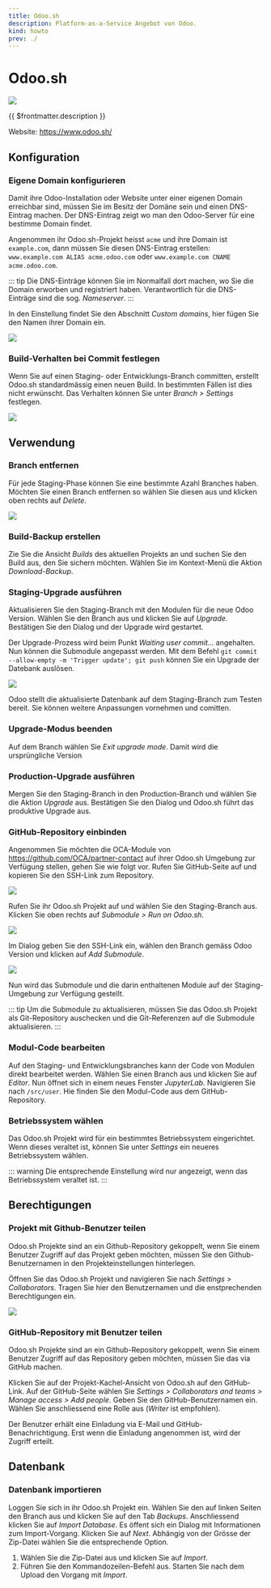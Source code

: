 ```yaml
---
title: Odoo.sh
description: Platform-as-a-Service Angebot von Odoo.
kind: howto
prev: ./
---
```

# Odoo.sh
![](attachments/icons_odoo_server.png)

{{ $frontmatter.description }}

Website: <https://www.odoo.sh/>

## Konfiguration

### Eigene Domain konfigurieren

Damit ihre Odoo-Installation oder Website unter einer eigenen Domain erreichbar sind, müssen Sie im Besitz der Domäne sein und einen DNS-Eintrag machen. Der DNS-Eintrag zeigt wo man den Odoo-Server für eine bestimme Domain findet. 

Angenommen ihr Odoo.sh-Projekt heisst `acme` und ihre Domain  ist `example.com`, dann müssen Sie diesen DNS-Eintrag erstellen: `www.example.com ALIAS acme.odoo.com` oder `www.example.com CNAME acme.odoo.com`.

::: tip
Die DNS-Einträge können Sie im Normalfall dort machen, wo Sie die Domain erworben und registriert haben. Verantwortlich für die DNS-Einträge sind die sog. *Nameserver*.
:::

In den Einstellung findet Sie den Abschnitt *Custom domains*, hier fügen Sie den Namen ihrer Domain ein.

![](attachments/Odoo.sh%20Custom%20domains.png)

### Build-Verhalten bei Commit festlegen

Wenn Sie auf einen Staging- oder Entwicklungs-Branch committen, erstellt Odoo.sh standardmässig einen neuen Build. In bestimmten Fällen ist dies nicht erwünscht. Das Verhalten können Sie unter *Branch > Settings* festlegen.

![](attachments/Odoo.sh%20Behavior%20Commit.png)

## Verwendung

### Branch entfernen

Für jede Staging-Phase können Sie eine bestimmte Azahl Branches haben. Möchten Sie einen Branch entfernen so wählen Sie diesen aus und klicken oben rechts auf *Delete*.

![](attachments/Odoo.sh%20Delete.png)

### Build-Backup erstellen

Zie Sie die Ansicht *Builds* des aktuellen Projekts an und suchen Sie den Build aus, den Sie sichern möchten. Wählen Sie im Kontext-Menü die Aktion *Download-Backup*.

### Staging-Upgrade ausführen

Aktualisieren Sie den Staging-Branch mit den Modulen für die neue Odoo Version. Wählen Sie den Branch aus und klicken Sie auf *Upgrade*. Bestätigen Sie den Dialog und der Upgrade wird gestartet.

Der Upgrade-Prozess wird beim Punkt *Waiting user commit...* angehalten. Nun können die Submodule angepasst werden. Mit dem Befehl `git commit --allow-empty -m 'Trigger update'; git push` können Sie ein Upgrade der Datebank auslösen.

![](attachments/Odoo.sh%20Trigger%20update.png)

Odoo stellt die aktualisierte Datenbank auf dem Staging-Branch zum Testen bereit. Sie können weitere Anpassungen vornehmen und comitten.

### Upgrade-Modus beenden

Auf dem Branch wählen Sie *Exit upgrade mode*. Damit wird die ursprüngliche Version 

### Production-Upgrade ausführen

Mergen Sie den Staging-Branch in den Production-Branch und wählen Sie die Aktion *Upgrade* aus. Bestätigen Sie den Dialog und Odoo.sh führt das produktive Upgrade aus.

### GitHub-Repository einbinden

Angenommen Sie möchten die OCA-Module von <https://github.com/OCA/partner-contact> auf ihrer Odoo.sh Umgebung zur Verfügung stellen, gehen Sie wie folgt vor. Rufen Sie GitHub-Seite auf und kopieren Sie den SSH-Link zum Repository.

![](attachments/GitHub%20OCA%20Copy%20SSH-Link.png)

Rufen Sie ihr Odoo.sh Projekt auf und wählen Sie den Staging-Branch aus. Klicken Sie oben rechts auf *Submodule > Run on Odoo.sh*.

![](attachments/Odoo.sh%20Submodule.png)

Im Dialog geben Sie den SSH-Link ein, wählen den Branch gemäss Odoo Version und klicken auf *Add Submodule*.

![](attachments/Odoo.sh%20Submodule%20Dialog.png)

Nun wird das Submodule und die darin enthaltenen Module auf der Staging-Umgebung zur Verfügung gestellt.

::: tip
Um die Submodule zu aktualisieren, müssen Sie das Odoo.sh Projekt als Git-Repository auschecken und die Git-Referenzen auf die Submodule aktualisieren. 
:::

### Modul-Code bearbeiten

Auf den Staging- und Entwicklungsbranches kann der Code von Modulen direkt bearbeitet werden. Wählen Sie einen Branch aus und klicken Sie auf *Editor*. Nun öffnet sich in einem neues Fenster *JupyterLab*. Navigieren Sie nach `/src/user`. Hie finden Sie den Modul-Code aus dem GitHub-Repository.

### Betriebssystem wählen

Das Odoo.sh Projekt wird für ein bestimmtes Betriebssystem eingerichtet. Wenn dieses veraltet ist, können Sie unter *Settings* ein neueres Betriebssystem wählen.

::: warning
Die entsprechende Einstellung wird nur angezeigt, wenn das Betriebssystem veraltet ist.
:::

## Berechtigungen

### Projekt mit Github-Benutzer teilen

Odoo.sh Projekte sind an ein Github-Repository gekoppelt, wenn Sie einem Benutzer Zugriff auf das Projekt geben möchten, müssen Sie den Github-Benutzernamen in den Projekteinstellungen hinterlegen.

Öffnen Sie das Odoo.sh Projekt und navigieren Sie nach *Settings > Collaborators*. Tragen Sie hier den Benutzernamen und die enstprechenden Berechtigungen ein.

![](attachments/Odoo.sh%20Benutzer%20hinzufügen.png)

### GitHub-Repository mit Benutzer teilen

Odoo.sh Projekte sind an ein Github-Repository gekoppelt, wenn Sie einem Benutzer Zugriff auf das Repository geben möchten, müssen Sie das via GitHub machen.

Klicken Sie auf der Projekt-Kachel-Ansicht von Odoo.sh auf den GitHub-Link. Auf der GitHub-Seite wählen Sie *Settings > Collaborators and teams > Manage access > Add people*. Geben Sie den GitHub-Benutzernamen ein. Wählen Sie anschliessend eine Rolle aus (*Writer* ist empfohlen).

Der Benutzer erhält eine Einladung via E-Mail und GitHub-Benachrichtigung. Erst wenn die Einladung angenommen ist, wird der Zugriff erteilt.

## Datenbank

### Datenbank importieren

Loggen Sie sich in ihr Odoo.sh Projekt ein. Wählen Sie den auf linken Seiten den Branch aus und klicken Sie auf den Tab *Backups*. Anschliessend klicken Sie auf *Import Database*. Es öffent sich ein Dialog mit Informationen zum Import-Vorgang. Klicken Sie auf *Next*. Abhängig von der Grösse der Zip-Datei wählen Sie die entsprechende Option.

1. Wählen Sie die Zip-Datei aus und klicken Sie auf *Import*.
2. Führen Sie den Kommandozeilen-Befehl aus. Starten Sie nach dem Upload  den Vorgang mit *Import*.
